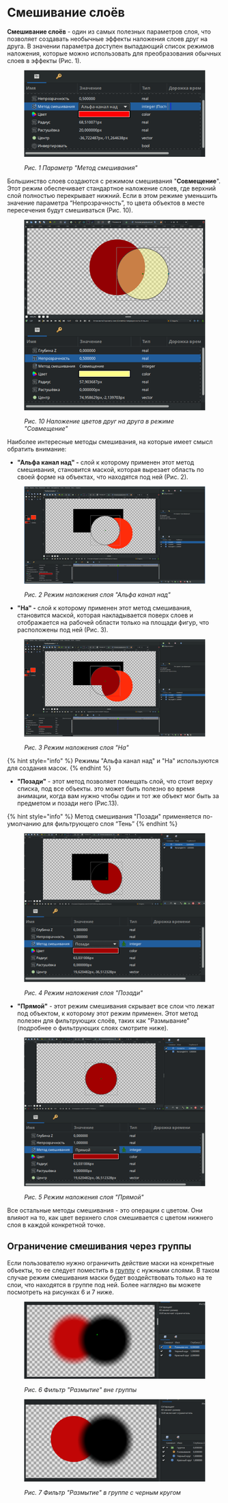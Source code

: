 # Смешивание слоёв

**Смешивание слоёв** - один из самых полезных параметров слоя, что позволяет создавать необычные эффекты наложения слоев друг на друга. В значении параметра доступен выпадающий список режимов наложения, которые можно использовать для преобразования обычных слоев в эффекты (Рис. 1).

<figure><img src="../.gitbook/assets/pasted image 0 (2).png" alt=""><figcaption><p><em>Рис. 1 Параметр "Метод смешивания"</em></p></figcaption></figure>

Большинство слоев создаются с режимом смешивания "**Совмещение**". Этот режим обеспечивает стандартное наложение слоев, где верхний слой полностью перекрывает нижний. Если в этом режиме уменьшить значение параметра “Непрозрачность”, то цвета объектов в месте пересечения будут смешиваться (Рис. 10).&#x20;

<figure><img src="../.gitbook/assets/23.png" alt=""><figcaption><p><em>Рис. 10 Наложение цветов друг на друга в режиме "Совмещение"</em></p></figcaption></figure>

Наиболее интересные методы смешивания, на которые имеет смысл обратить внимание:

* **"Альфа канал над" -** слой к которому применен этот метод смешивания, становится маской, которая вырезает область по своей форме на объектах, что находятся под ней (Рис. 2).

<figure><img src="../.gitbook/assets/pasted ima3ge 0.png" alt=""><figcaption><p><em>Рис. 2 Режим наложения слоя "Альфа канал над"</em></p></figcaption></figure>

* **"На" -** слой к которому применен этот метод смешивания, становится маской, которая  накладывается поверх слоев и отображается на рабочей области только на площади фигур, что расположены под ней (Рис.  3).

<figure><img src="../.gitbook/assets/pasted image 03.png" alt=""><figcaption><p><em>Рис. 3 Режим наложения слоя "На"</em></p></figcaption></figure>

{% hint style="info" %}
Режимы "Альфа канал над" и "На" используются для создания масок.
{% endhint %}

* **"Позади"** - этот метод позволяет помещать слой, что стоит верху списка, под все объекты. это может быть полезно во время анимации, когда вам нужно чтобы один и тот же объект мог быть за предметом и позади него (Рис.13).

{% hint style="info" %}
Метод смешивания "Позади" применяется по-умолчанию для фильтрующего слоя “Тень”&#x20;
{% endhint %}

<figure><img src="../.gitbook/assets/25.png" alt=""><figcaption><p><em>Рис. 4 Режим наложения слоя "Позади"</em></p></figcaption></figure>

* **"Прямой"** - этот режим смешивания скрывает все слои что лежат под объектом, к которому этот режим применен. Этот метод полезен для фильтрующих слоёв, таких как "Размывание" (подробнее о фильтрующих слоях смотрите ниже).

<figure><img src="../.gitbook/assets/26.png" alt=""><figcaption><p><em>Рис. 5 Режим наложения слоя "Прямой"</em></p></figcaption></figure>

Все остальные методы смешивания - это операции с цветом. Они влияют на то, как цвет верхнего слоя смешивается с цветом нижнего слоя в каждой конкретной точке.

## Ограничение смешивания через группы

Если пользователю нужно ограничить действие маски на конкретные объекты, то ее следует поместить в [группу](gruppy.md) с нужными слоями. В таком случае режим смешивания маски будет воздействовать только на те слои, что находятся в группе под ней. Более наглядно вы можете посмотреть на рисунках 6 и 7 ниже.

<figure><img src="../.gitbook/assets/2024-03-06_17-10.png" alt=""><figcaption><p><em>Рис. 6 Фильтр "Размытие" вне группы</em></p></figcaption></figure>

<figure><img src="../.gitbook/assets/2024-03-06_17-10_1.png" alt=""><figcaption><p><em>Рис. 7 Фильтр "Размытие" в группе с черным кругом</em></p></figcaption></figure>
